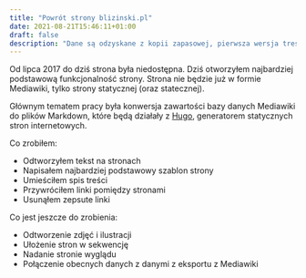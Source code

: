 ```yaml
---
title: "Powrót strony blizinski.pl"
date: 2021-08-21T15:46:11+01:00
draft: false
description: "Dane są odzyskane z kopii zapasowej, pierwsza wersja treści jest online"
---
```

Od lipca 2017 do dziś strona była niedostępna. Dziś otworzyłem najbardziej
podstawową funkcjonalność strony. Strona nie będzie już w formie Mediawiki,
tylko strony statycznej (oraz statecznej).

Głównym tematem pracy była konwersja zawartości bazy danych Mediawiki do plików
Markdown, które będą działały z [Hugo](https://gohugo.io), generatorem
statycznych stron internetowych.

Co zrobiłem:

- Odtworzyłem tekst na stronach
- Napisałem najbardziej podstawowy szablon strony
- Umieściłem spis treści
- Przywróciłem linki pomiędzy stronami
- Usunąłem zepsute linki

Co jest jeszcze do zrobienia:

- Odtworzenie zdjęć i ilustracji
- Ułożenie stron w sekwencję
- Nadanie stronie wyglądu
- Połączenie obecnych danych z danymi z eksportu z Mediawiki
